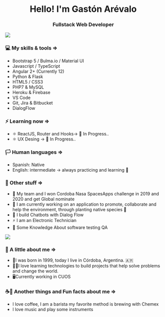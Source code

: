 <h1 align="center"> Hello! I'm Gastón Arévalo</h1>
<h3 align="center"> Fullstack Web Developer </h3>

<img src="https://yata-apix-a9caea66-ad78-425f-aa08-e292558ebb65.lss.locawebcorp.com.br/b7c7dbff38ae4f419c94ce8d2254b9d9.png">

### 💻 My skills & tools =>

- Bootstrap 5 / Bulma.io / Material UI
- Javascript / TypeScript
- Angular 2+ (Currently 12)
- Python & Flask
- HTML5 / CSS3
- PHP7 & MySQL
- Heroku & Firebase
- VS Code
- Git, Jira & Bitbucket
- DialogFlow

### ⚡ Learning now =>

- ⚛ ReactJS, Router and Hooks-> 🌱 In Progress..
- ⚛ UX Desing -> 🌱 In Progress..

### 🏳 Human languages =>

- Spanish: Native
- English: intermediate -> always practicing and learning 🌱

### 🎈 Other stuff =>

- 🚀 My team and I won Cordoba Nasa SpacesApps challenge in 2019 and 2020 and get Global nominate
- 🔭 I am currently working on an application to promote, collaborate and help the environment, through planting native species 🌱
- 🤖 I build Chatbots with Dialog Flow
- ⚡ I am an Electronic Technician
- 🐞 Some Knowledge About software testing QA

<img src="https://yata-apix-a9caea66-ad78-425f-aa08-e292558ebb65.lss.locawebcorp.com.br/b7c7dbff38ae4f419c94ce8d2254b9d9.png">

### 🔎 A little about me =>

- 👴I was born in 1999, today I live in Córdoba, Argentina. 🇦🇷
- 👨‍💻I love learning technologies to build projects that help solve problems and change the world.
- 🖥Currently working in CUOS


### ☕🎸 Another things and Fun facts about me =>

- I love coffee, I am a barista my favorite method is brewing with Chemex
- I love music and play some instruments

